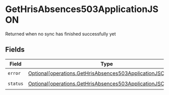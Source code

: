 # GetHrisAbsences503ApplicationJSON

Returned when no sync has finished successfully yet


## Fields

| Field                                                                                                                                  | Type                                                                                                                                   | Required                                                                                                                               | Description                                                                                                                            |
| -------------------------------------------------------------------------------------------------------------------------------------- | -------------------------------------------------------------------------------------------------------------------------------------- | -------------------------------------------------------------------------------------------------------------------------------------- | -------------------------------------------------------------------------------------------------------------------------------------- |
| `error`                                                                                                                                | [Optional[operations.GetHrisAbsences503ApplicationJSONError]](undefined/models/operations/gethrisabsences503applicationjsonerror.md)   | :heavy_check_mark:                                                                                                                     | N/A                                                                                                                                    |
| `status`                                                                                                                               | [Optional[operations.GetHrisAbsences503ApplicationJSONStatus]](undefined/models/operations/gethrisabsences503applicationjsonstatus.md) | :heavy_check_mark:                                                                                                                     | N/A                                                                                                                                    |